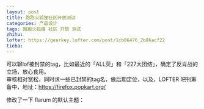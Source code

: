 ```yaml
---
layout: post
title: 跑跑火狐狸社区开放测试
categories: 产品设计
tags: 跑跑火狐狸 社区 开放 测试
zhihu: 
lofter: https://gearkey.lofter.com/post/1cb86476_2b86acf22
tieba: 
---
```


可以聊lof被封禁的tag，比如最近的「ALL荧」和「227大团结」，确定了反肖战的立场，放心食用。  
审核相对宽松，同时求一些已封禁的tag名，做后期定位，以及，LOFTER 吧刊筹备中，地址：<https://firefox.popkart.org/>

修改了一下 flarum 的默认主题：

